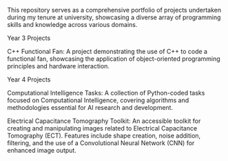 This repository serves as a comprehensive portfolio of projects undertaken during my tenure at university, showcasing a diverse array of programming skills and knowledge across various domains.

Year 3 Projects

C++ Functional Fan: A project demonstrating the use of C++ to code a functional fan, showcasing the application of object-oriented programming principles and hardware interaction.

Year 4 Projects

Computational Intelligence Tasks: A collection of Python-coded tasks focused on Computational Intelligence, covering algorithms and methodologies essential for AI research and development.

Electrical Capacitance Tomography Toolkit: An accessible toolkit for creating and manipulating images related to Electrical Capacitance Tomography (ECT). Features include shape creation, noise addition, filtering, and the use of a Convolutional Neural Network (CNN) for enhanced image output.
